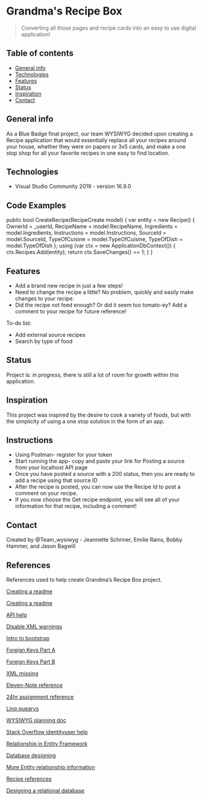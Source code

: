 # Grandma's Recipe Box
> Converting all those pages and recipe cards into an easy to use digital application!

## Table of contents
* [General info](#general-info)
* [Technologies](#technologies)
* [Features](#features)
* [Status](#status)
* [Inspiration](#inspiration)
* [Contact](#contact)

## General info
As a Blue Badge final project, our team WYSIWYG decided upon creating a Recipe application that would essentially
replace all your recipes around your house, whether they were on papers or 3x5 cards, and make a one stop shop for 
all your favorite recipes in one easy to find location.


## Technologies
* Visual Studio Community 2019 - version 16.9.0 


## Code Examples
public bool CreateRecipe(RecipeCreate model)
        {
            var entity =
                new Recipe()
                {
                    OwnerId = _userId,
                    RecipeName = model.RecipeName,
                    Ingredients = model.Ingredients,
                    Instructions = model.Instructions,
                    SourceId = model.SourceId,
                    TypeOfCuisine = model.TypeOfCuisine,
                    TypeOfDish = model.TypeOfDish
                };
            using (var ctx = new ApplicationDbContext())
            {
                ctx.Recipes.Add(entity);
                return ctx.SaveChanges() == 1;
            }
        }

## Features
* Add a brand new recipe in just a few steps!
* Need to change the recipe a little? No problem, quickly and easily make changes to your recipe.
* Did the recipe not feed enough? Or did it seem too tomato-ey? Add a comment to your recipe for future reference!

To-do list:
* Add external source recipes
* Search by type of food

## Status
Project is: _in progress_, there is still a lot of room for growth within this application.

## Inspiration
This project was inspired by the desire to cook a variety of foods, but with the simplicity of using a one stop solution in the form of an app.

## Instructions
* Using Postman- register for your token
* Start running the app- copy and paste your link for Posting a source from your localhost API page
* Once you have posted a source with a 200 status, then you are ready to add a recipe using that source ID
* After the recipe is posted, you can now use the Recipe Id to post a comment on your recipe.
* If you now choose the Get recipe endpoint, you will see all of your information for that recipe, including a comment!

## Contact
Created by @Team_wysiwyg - Jeannette Schriner, Emilie Rains, Bobby Hammer, and Jason Bagwill

## References
References used to help create Grandma’s Recipe Box project.

[Creating a readme](http://www.makeareadme.com)

[Creating a readme](http://bulldog.com/news/449-how-to-write-a-good-readme-for-your-github-project)

[API help](https://docs.microsoft.com/en-us/aspnet/web-api/overview/getting-started-with-aspnet-web-api/creating-api-help-pages) 

[Disable XML warnings](https://stackoverflow.com/questions/7982525/visual-studio-disabling-missing-xml-comment-warning) 

[Intro to bootstrap](https://www.youtube.com/watch?v=vRqz_zUiJTw&feature=youtu.be) 

[Foreign Keys Part A](https://www.youtube.com/watch?v=tvq9U4K2p-s&feature=youtu.be)

[Foreign Keys Part B](https://www.youtube.com/watch?v=XMvF_KUxKRA&feature=youtu.be) 

[XML missing](https://www.compilemode.com/2021/01/cs1591-missing-xml-comment-for-publicly-type-or-member.html) 

[Eleven-Note reference](https://elevenfifty.instructure.com/courses/550/pages/eleven-note)

[24hr assignment reference](https://elevenfifty.instructure.com/courses/550/assignments/9416) 

[Linq quearys](https://docs.microsoft.com/en-us/dotnet/csharp/programming-guide/concepts/linq/basic-linq-query-operations) 

[WYSIWYG planning doc](https://docs.google.com/document/d/19UD_SP4vk9PIlEWFYpyy_UXuN3V4oWbJAKHnf4kF3kc/edit?ts=6035aae6#heading=h.apyy2fblhnhk) 

[Stack Overflow identityuser help](https://stackoverflow.com/questions/40532987/how-to-extend-identityuser-with-custom-property/)

[Relationship in Entity Framework](https://www.c-sharpcorner.com/UploadFile/3d39b4/relationship-in-entity-framework-using-code-first-approach-w/)

[Database designing](https://docs.oracle.com/cd/E57185_01/EDBAG/dindesin.html) 

[More Entity relationship information](http://mirror.informatimago.com/next/developer.apple.com/documentation/LegacyTechnologies/WebObjects/WebObjects_4.5/System/Documentation/Developer/EnterpriseObjects/DevGuide/ApA_ERMd.html)

[Recipe references](https://cooking.nytimes.com/) 

[Designing a relational database](https://dev.to/amckean12/designing-a-relational-database-for-a-cookbook-4nj6)

